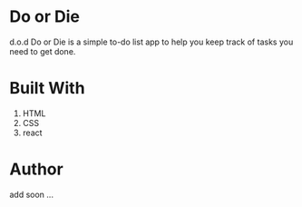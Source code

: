# Do or Die
d.o.d Do or Die is a simple to-do list app to help you keep track of tasks you need to get done.

# Built With
1. HTML
2. CSS
3. react

# Author
add soon ...
